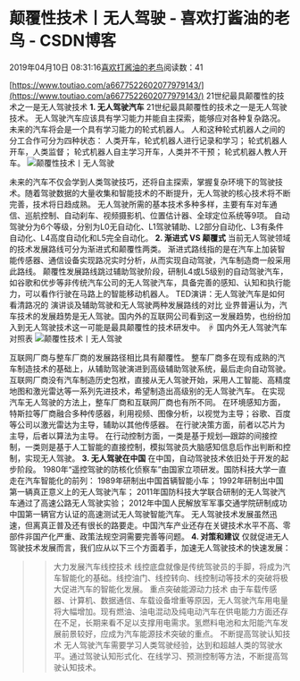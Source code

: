 
# 颠覆性技术丨无人驾驶 - 喜欢打酱油的老鸟 - CSDN博客


2019年04月10日 08:31:16[喜欢打酱油的老鸟](https://me.csdn.net/weixin_42137700)阅读数：41


[https://www.toutiao.com/a6677522602077979143/](https://www.toutiao.com/a6677522602077979143/)
21世纪最具颠覆性的技术之一是无人驾驶技术
**1. 无人驾驶汽车**
21世纪最具颠覆性的技术之一是无人驾驶技术。
无人驾驶汽车应该具有学习能力并能自主探索，能够应对各种复杂路况。未来的汽车将会是一个具有学习能力的轮式机器人。
人和这种轮式机器人之间的分工合作可分为四种状态：
人类开车，轮式机器人进行记录和学习；
轮式机器人开车，人类监督；
轮式机器人自主学习开车，人类并不干预；
轮式机器人教人开车。
![颠覆性技术丨无人驾驶](http://p1.pstatp.com/large/pgc-image/2317da85005f4c1ea36accaa57a5435a)

未来的汽车不仅会学到人类驾驶技巧，还将自主探索，掌握复杂环境下的驾驶技术。随着驾驶数据的大量收集和智能技术的不断提升，无人驾驶的核心技术将不断完善，技术将日趋成熟。
无人驾驶所需的基本技术多种多样，主要有车对车通信、巡航控制、自动刹车、视频摄影机、位置估计器、全球定位系统等9项。
自动驾驶分为6个等级，分别为L0无自动化、L1驾驶辅助、L2部分自动化、L3有条件自动化、L4高度自动化和L5完全自动化。
**2. 渐进式 VS 颠覆式**
当前无人驾驶领域的技术发展路线可分为渐进式和颠覆性两类。
渐进式路线指的是在汽车上加装智能传感器、通信设备实现路况实时分析，从而实现自动驾驶，汽车制造商一般采用此路线。
颠覆性发展路线跳过辅助驾驶阶段，研制L4或L5级别的自动驾驶汽车，如谷歌和优步等非传统汽车公司的无人驾驶汽车，具备完善的感知、认知和执行能力，可以看作行驶在马路上的智能移动机器人。
TED演讲：无人驾驶汽车是如何看清路况的
演讲谈及辅助驾驶和无人驾驶两种发展路线的对比
业界普遍认为，汽车技术的发展趋势是无人驾驶。国内外的互联网公司看到这一发展趋势，也纷纷加入到无人驾驶技术这一可能是最具颠覆性的技术研发中。
☟ 国内外无人驾驶汽车对照表
![颠覆性技术丨无人驾驶](http://p1.pstatp.com/large/pgc-image/b97e773489754f87850081b8de32ee75)

互联网厂商与整车厂商的发展路径相比具有颠覆性。
整车厂商多在现有成熟的汽车制造技术的基础上，从辅助驾驶演进到高级辅助驾驶系统，最后走向自动驾驶。
互联网厂商没有汽车制造历史包袱，直接从无人驾驶开始，采用人工智能、高精度地图和激光雷达等一系列先进技术，希望制造出高级别的无人驾驶汽车。
在实现汽车无人驾驶的方法上，整车厂商和互联网厂商也有所不同。
在环境感知方面，特斯拉等厂商融合多种传感器，利用视频、图像分析，以视觉为主导；谷歌、百度等公司以激光雷达为主导，辅助以其他传感器。
在行驶决策方面，前者以芯片为主导，后者以算法为主导。
在行动控制方面，一类是基于规划—跟踪的间接控制，一类则是基于人工智能的直接控制，模拟驾驶员大脑感知信息后作出判断和控制，实现无人驾驶。
**3. 无人驾驶在中国**
在中国，自动驾驶技术依旧处于开发的起步阶段。
1980年“遥控驾驶的防核化侦察车”由国家立项研发。国防科技大学一直走在汽车智能化的前列：
1989年研制出中国首辆智能小车；
1992年研制出中国第一辆真正意义上的无人驾驶汽车；
2011年国防科技大学联合研制的无人驾驶汽车通过了高速公路无人驾驶实验；
2012年中国人民解放军军事交通学院研制成功中国第一辆官方认证的高速测试无人驾驶智能汽车。
无人驾驶技术发展虽然迅速，但离真正普及还有很长的路要走。中国汽车产业还存在关键技术水平不高、零部件非国产化严重、政策法规空洞需要完善等问题。
**4. 对策和建议**
仅就促进无人驾驶技术发展而言，我们应从以下三个方面着手，加速无人驾驶技术的快速发展：
>> 大力发展汽车线控技术
线控底盘就像是传统驾驶员的手脚，将成为汽车智能化的基础。线控油门、线控转向、线控制动等技术的突破将极大促进汽车的智能化发展。
>> 重点突破能源动力技术
由于车载传感器、计算机、数据通信、车载设备增重等原因，无人驾驶汽车用电量将大幅增加。现有燃油、油电混动及纯电动汽车在供电能力方面还存在不足，长期来看不足以支撑用电需求。氢燃料电池和太阳能汽车发展前景较好，应成为汽车能源技术突破的重点。
>> 不断提高驾驶认知技术
无人驾驶汽车需要学习人类驾驶经验，达到和超越人类的驾驶水平。通过驾驶认知形式化、在线学习、预测控制等方法，不断提高驾驶认知技术。

